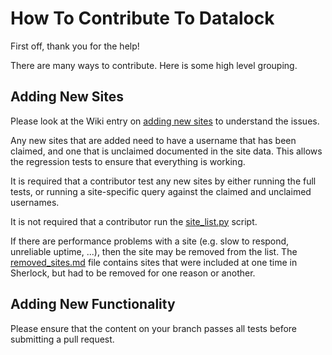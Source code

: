 # How To Contribute To Datalock
First off, thank you for the help!

There are many ways to contribute.  Here is some high level grouping.

## Adding New Sites

Please look at the Wiki entry on
[adding new sites](https://github.com/sherlock-project/sherlock/wiki/Adding-Sites-To-Sherlock)
to understand the issues.

Any new sites that are added need to have a username that has been claimed, and one
that is unclaimed documented in the site data.  This allows the regression tests
to ensure that everything is working.

It is required that a contributor test any new sites by either running the full tests, or running
a site-specific query against the claimed and unclaimed usernames.

It is not required that a contributor run the 
[site_list.py](https://github.com/sherlock-project/sherlock/blob/master/site_list.py)
script.

If there are performance problems with a site (e.g. slow to respond, unreliable uptime, ...), then
the site may be removed from the list.  The 
[removed_sites.md](https://github.com/sherlock-project/sherlock/blob/master/removed_sites.md)
file contains sites that were included at one time in Sherlock, but had to be removed for
one reason or another.

## Adding New Functionality

Please ensure that the content on your branch passes all tests before submitting a pull request.
